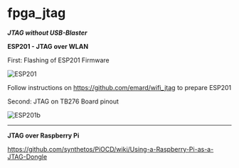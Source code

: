 # fpga_jtag


**_JTAG without USB-Blaster_**

**ESP201 - JTAG over WLAN**

First: Flashing of ESP201 Firmware

![ESP201](https://www.mikrocontroller.net/attachment/307865/Flashing-The-ESP8266-ESP201-Module-Board-With-TTL-UART.jpg)

Follow instructions on https://github.com/emard/wifi_jtag to prepare ESP201

Second: JTAG on TB276 Board pinout

![ESP201b](https://github.com/emard/wifi_jtag/raw/master/pic/altera10pin_xilinx14pin.jpg)

---

**JTAG over Raspberry Pi**

https://github.com/synthetos/PiOCD/wiki/Using-a-Raspberry-Pi-as-a-JTAG-Dongle
